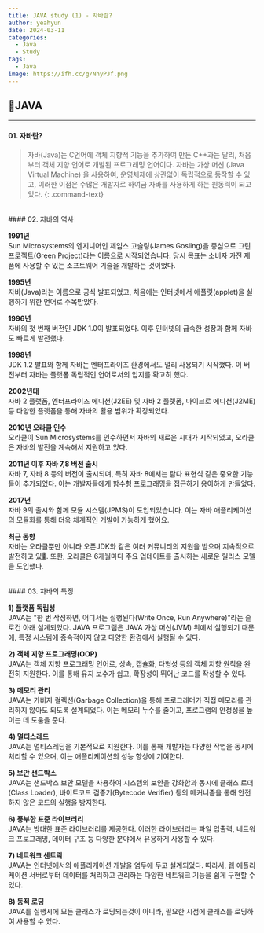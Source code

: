 ```yaml
---
title: JAVA study (1) - 자바란?
author: yeahyun
date: 2024-03-11
categories:
  - Java
  - Study 
tags:
  - Java
image: https://ifh.cc/g/NhyPJf.png
---
```

## 🔎JAVA
---
#### 01. 자바란?

>자바(Java)는 C언어에 객체 지향적 기능을 추가하여 만든 C++과는 달리, 처음부터 객체 지향 언어로 개발된 프로그래밍 언어이다. 자바는 가상 머신 (Java Virtual Machine) 을 사용하여, 운영체제에 상관없이 독립적으로 동작할 수 있고, 이러한 이점은 수많은 개발자로 하여금 자바를 사용하게 하는 원동력이 되고 있다.
{: .command-text}

<br>
#### 02. 자바의 역사

**1991년**   
Sun Microsystems의 엔지니어인 제임스 고슬링(James Gosling)을 중심으로 그린 프로젝트(Green Project)라는 이름으로 시작되었습니다. 당시 목표는 소비자 가전 제품에 사용할 수 있는 소프트웨어 기술을 개발하는 것이었다.

**1995년**   
자바(Java)라는 이름으로 공식 발표되었고, 처음에는 인터넷에서 애플릿(applet)을 실행하기 위한 언어로 주목받았다.

**1996년**   
자바의 첫 번째 버전인 JDK 1.0이 발표되었다. 이후 인터넷의 급속한 성장과 함께 자바도 빠르게 발전했다.

**1998년**   
JDK 1.2 발표와 함께 자바는 엔터프라이즈 환경에서도 널리 사용되기 시작했다. 이 버전부터 자바는 플랫폼 독립적인 언어로서의 입지를 확고히 했다.

**2002년대**   
자바 2 플랫폼, 엔터프라이즈 에디션(J2EE) 및 자바 2 플랫폼, 마이크로 에디션(J2ME) 등 다양한 플랫폼을 통해 자바의 활용 범위가 확장되었다.

**2010년 오라클 인수**   
오라클이 Sun Microsystems를 인수하면서 자바의 새로운 시대가 시작되었고, 오라클은 자바의 발전을 계속해서 지원하고 있다.

**2011년 이후 자바 7,8 버전 출시**   
자바 7, 자바 8 등의 버전이 출시되며, 특히 자바 8에서는 람다 표현식 같은 중요한 기능들이 추가되었다. 이는 개발자들에게 함수형 프로그래밍을 접근하기 용이하게 만들었다.

**2017년**   
자바 9의 출시와 함께 모듈 시스템(JPMS)이 도입되었습니다. 이는 자바 애플리케이션의 모듈화를 통해 더욱 체계적인 개발이 가능하게 했어요.

**최근 동향**   
자바는 오라클뿐만 아니라 오픈JDK와 같은 여러 커뮤니티의 지원을 받으며 지속적으로 발전하고 있. 또한, 오라클은 6개월마다 주요 업데이트를 출시하는 새로운 릴리스 모델을 도입했다.

<br>
#### 03. 자바의 특징

**1) 플랫폼 독립성**   
JAVA는 "한 번 작성하면, 어디서든 실행된다(Write Once, Run Anywhere)"라는 슬로건 아래 설계되었다. JAVA 프로그램은 JAVA 가상 머신(JVM) 위에서 실행되기 때문에, 특정 시스템에 종속적이지 않고 다양한 환경에서 실행될 수 있다.

**2) 객체 지향 프로그래밍(OOP)**   
JAVA는 객체 지향 프로그래밍 언어로, 상속, 캡슐화, 다형성 등의 객체 지향 원칙을 완전히 지원한다. 이를 통해 유지 보수가 쉽고, 확장성이 뛰어난 코드를 작성할 수 있다.

**3) 메모리 관리**   
JAVA는 가비지 컬렉션(Garbage Collection)을 통해 프로그래머가 직접 메모리를 관리하지 않아도 되도록 설계되었다. 이는 메모리 누수를 줄이고, 프로그램의 안정성을 높이는 데 도움을 준다.

**4) 멀티스레드**   
JAVA는 멀티스레딩을 기본적으로 지원한다. 이를 통해 개발자는 다양한 작업을 동시에 처리할 수 있으며, 이는 애플리케이션의 성능 향상에 기여한다.

**5) 보안 샌드박스**   
JAVA는 샌드박스 보안 모델을 사용하여 시스템의 보안을 강화함과 동시에 클래스 로더(Class Loader), 바이트코드 검증기(Bytecode Verifier) 등의 메커니즘을 통해 안전하지 않은 코드의 실행을 방지한다.

**6) 풍부한 표준 라이브러리**   
JAVA는 방대한 표준 라이브러리를 제공한다. 이러한 라이브러리는 파일 입출력, 네트워크 프로그래밍, 데이터 구조 등 다양한 분야에서 유용하게 사용할 수 있다.

**7) 네트워크 센트릭**   
JAVA는 인터넷에서의 애플리케이션 개발을 염두에 두고 설계되었다. 따라서, 웹 애플리케이션 서버로부터 데이터를 처리하고 관리하는 다양한 네트워크 기능을 쉽게 구현할 수 있다.

**8) 동적 로딩**   
JAVA를 실행시에 모든 클래스가 로딩되는것이 아니라, 필요한 시점에 클래스를 로딩하여 사용할 수 있다.
